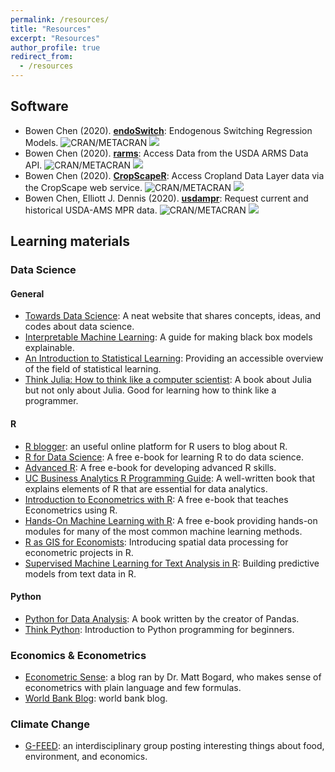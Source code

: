 ```yaml
---
permalink: /resources/
title: "Resources"
excerpt: "Resources"
author_profile: true
redirect_from: 
  - /resources
---
```


## Software

 - Bowen Chen (2020). [**endoSwitch**](https://github.com/cbw1243/endoSwitch): Endogenous Switching Regression Models. ![CRAN/METACRAN](https://img.shields.io/cran/v/endoSwitch?color=brightgreen) ![](http://cranlogs.r-pkg.org/badges/grand-total/endoSwitch?color=brightgreen)   
 - Bowen Chen (2020). [**rarms**](https://github.com/cbw1243/rarms): Access Data from the USDA ARMS Data API. ![CRAN/METACRAN](https://img.shields.io/cran/v/rarms?color=brightgreen) ![](http://cranlogs.r-pkg.org/badges/grand-total/rarms?color=brightgreen)   
 - Bowen Chen (2020). [**CropScapeR**](https://github.com/cbw1243/CropScapeR): Access Cropland Data Layer data via the CropScape web service. ![CRAN/METACRAN](https://img.shields.io/cran/v/CropScapeR?color=brightgreen) ![](http://cranlogs.r-pkg.org/badges/grand-total/CropScapeR?color=brightgreen)   
 - Bowen Chen, Elliott J. Dennis (2020). [**usdampr**](https://github.com/cbw1243/usdampr): Request current and historical USDA-AMS MPR data. ![CRAN/METACRAN](https://img.shields.io/cran/v/usdampr?color=brightgreen) ![](http://cranlogs.r-pkg.org/badges/grand-total/usdampr?color=brightgreen)   


## Learning materials

### Data Science 
#### General
 - [Towards Data Science](https://towardsdatascience.com/): A neat website that shares concepts, ideas, and codes about data science.
 - [Interpretable Machine Learning](https://christophm.github.io/interpretable-ml-book/): A guide for making black box models explainable.  
 - [An Introduction to Statistical Learning](https://www.springer.com/gp/book/9781461471370): Providing an accessible overview of the field of statistical learning.   
 - [Think Julia: How to think like a computer scientist](https://benlauwens.github.io/ThinkJulia.jl/latest/book.html#_running_julia): A book about Julia but not only about Julia. Good for learning how to think like a programmer.    

#### R   
 - [R blogger](https://www.r-bloggers.com/): an useful online platform for R users to blog about R.
 - [R for Data Science](https://r4ds.had.co.nz/): A free e-book for learning R to do data science. 
 - [Advanced R](https://adv-r.hadley.nz/): A free e-book for developing advanced R skills. 
 - [UC Business Analytics R Programming Guide](http://uc-r.github.io/): A well-written book that explains elements of R that are essential for data analytics. 
 - [Introduction to Econometrics with R](https://www.econometrics-with-r.org/index.html): A free e-book that teaches Econometrics using R.   
 - [Hands-On Machine Learning with R](https://bradleyboehmke.github.io/HOML/): A free e-book providing hands-on modules for many of the most common machine learning methods.  
 - [R as GIS for Economists](https://tmieno2.github.io/R-as-GIS-for-Economists/): Introducing spatial data processing for econometric projects in R. 
 - [Supervised Machine Learning for Text Analysis in R](https://smltar.com/): Building predictive models from text data in R. 
 
#### Python 
 - [Python for Data Analysis](https://www.amazon.com/gp/product/1491957662/ref=as_li_qf_asin_il_tl?ie=UTF8&tag=amazonaffi048-20&creative=9325&linkCode=as2&creativeASIN=1491957662&linkId=ca87c0dc52af4fefb49377651641428d): A book written by the creator of Pandas.    
 - [Think Python](https://greenteapress.com/wp/think-python/): Introduction to Python programming for beginners.    
 
### Economics & Econometrics 
 - [Econometric Sense](http://econometricsense.blogspot.com/): a blog ran by Dr. Matt Bogard, who makes sense of econometrics with plain language and few formulas.
 - [World Bank Blog](https://blogs.worldbank.org/): world bank blog. 

### Climate Change
 - [G-FEED](http://www.g-feed.com/): an interdisciplinary group posting interesting things about food, environment, and economics. 

